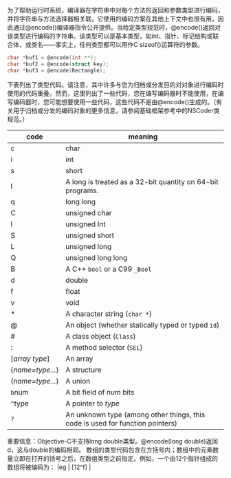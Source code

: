为了帮助运行时系统，编译器在字符串中对每个方法的返回和参数类型进行编码，并将字符串与方法选择器相关联。它使用的编码方案在其他上下文中也很有用，因此通过@encode()编译器指令公开提供。当给定类型规范时，@encode()返回对该类型进行编码的字符串。该类型可以是基本类型，如int、指针、标记结构或联合体，或类名——事实上，任何类型都可以用作C sizeof()运算符的参数。
```c
char *buf1 = @encode(int **);
char *buf2 = @encode(struct key);
char *buf3 = @encode(Rectangle);
```
下表列出了类型代码。请注意，其中许多与您为归档或分发目的对对象进行编码时使用的代码重叠。然而，这里列出了一些代码，您在编写编码器时不能使用，在编写编码器时，您可能想要使用一些代码，这些代码不是由@encode()生成的。（有关用于归档或分发的编码对象的更多信息，请参阅基础框架参考中的NSCoder类规范。）

| code | meaning                                                    |
| ---- | ---------------------------------------------------------- |
| c    | char                                                       |
| i    | int                                                        |
| s    | short                                                      |
| l    | A long is treated as a 32-bit quantity on 64-bit programs. |
| q    | long long                                                  |
| C    | unsigned char                                              |
| I    | unsigned Int                                               |
| S    | unsigned short                                             |
| L    | unsigned long                                              |
| Q    | unsigned long long                                         |
| B    | A C++ `bool` or a C99 `_Bool`                              |
| d    | double                                                     |
| f    | float                                                      |
| v    | void                                                       |
| *    | A character string (`char *`)                              |
| @    | An object (whether statically typed or typed `id`)         |
| #    | A class object (`Class`)                                   |
| :    | A method selector (`SEL`)                                  |
| [_array type_] |An array|
|{_name=type..._}|A structure|
|(_name_=_type..._)|A union|
|`b`num|A bit field of _num_ bits|
|`^`type|A pointer to _type_|
|`?`|An unknown type (among other things, this code is used for function pointers)     |                                                            |

重要信息：Objective-C不支持long double类型。@encode(long double)返回d，这与double的编码相同。
数组的类型代码包含在方括号内；数组中的元素数量立即在打开的括号之后，在数组类型之前指定。例如，一个由12个指针组成的数组将被编码为：
|eg
| [12^f] |

